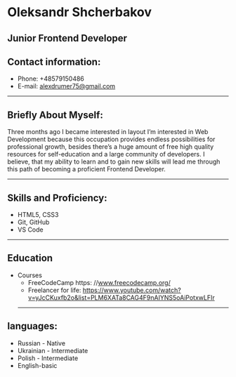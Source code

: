 # Oleksandr Shcherbakov
## Junior Frontend Developer

## Contact information:
* Phone: +48579150486
* E-mail: alexdrumer75@gmail.com
***
 ## Briefly About Myself:
 Three months ago I became interested in layout
I’m interested in Web Development because this occupation provides endless possibilities for professional growth,
besides there’s a huge amount of free high quality resources for self-education and a large community of developers.
I believe, that my ability to learn and to gain new skills will lead me through this path of becoming a proficient Frontend Developer.
***
## Skills and Proficiency:
* HTML5, CSS3
* Git, GitHub
* VS Code
***
## Education
* Courses
    + FreeCodeCamp https: //www.freecodecamp.org/
    + Freelancer for life: https://www.youtube.com/watch?v=yJcCKuxfb2o&list=PLM6XATa8CAG4F9nAIYNS5oAiPotxwLFIr
    ***
## languages:
* Russian - Native
* Ukrainian - Intermediate
* Polish - Intermediate
* English-basic
